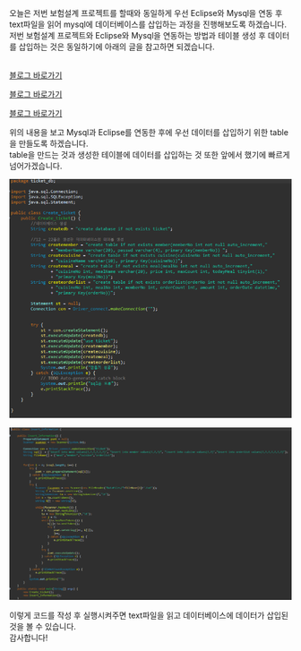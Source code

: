 오늘은 저번 보험설계 프로젝트를 할때와 동일하게 우선 Eclipse와 Mysql을 연동 후 text파일을 읽어 mysql에 데이터베이스를 삽입하는 과정을 진행해보도록 하겠습니다.<br>
저번 보험설계 프로젝트와 Eclipse와 Mysql을 연동하는 방법과 테이블 생성 후 데이터를 삽입하는 것은 동일하기에 아래의 글을 참고하면 되겠습니다.<br>
<br>

[블로그 바로가기](https://chilisugar-project.tistory.com/2)
<br>

[블로그 바로가기](https://chilisugar-project.tistory.com/3)
<br>

[블로그 바로가기](https://chilisugar-project.tistory.com/4)
<br>

위의 내용을 보고 Mysql과 Eclipse를 연동한 후에 우선 데이터를 삽입하기 위한 table을 만들도록 하겠습니다.<br>
table을 만드는 것과 생성한 테이블에 데이터를 삽입하는 것 또한 앞에서 했기에 빠르게 넘어가겠습니다.<br>

![실행 결과](https://github.com/junhyeok1667/JDBC-PROJECT-cafe-/blob/main/Day1/img.png)
<br>

![실행 결과](https://github.com/junhyeok1667/JDBC-PROJECT-cafe-/blob/main/Day1/img_1.png)

이렇게 코드를 작성 후 실행시켜주면 text파일을 읽고 데이터베이스에 데이터가 삽입된것을 볼 수 있습니다.<br>
감사합니다!
